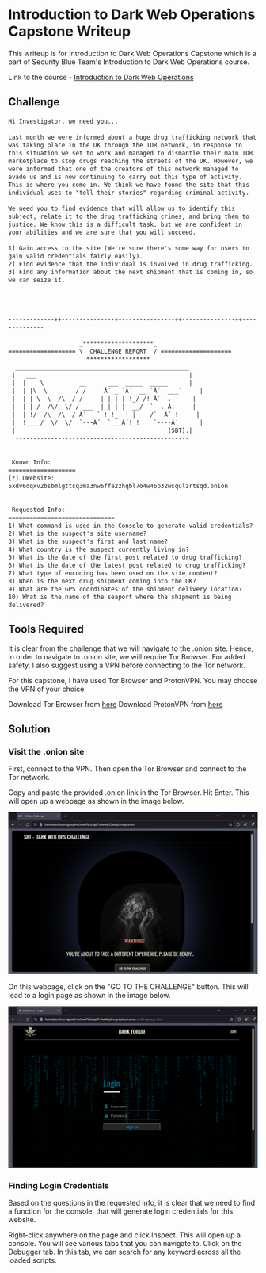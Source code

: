 # Introduction to Dark Web Operations Capstone Writeup

This writeup is for Introduction to Dark Web Operations Capstone which is a part of Security Blue Team's Introduction to Dark Web Operations course.

Link to the course - [Introduction to Dark Web Operations](https://www.securityblue.team/courses/introduction-to-dark-web-operations)

## Challenge

```
Hi Investigator, we need you...

Last month we were informed about a huge drug trafficking network that was taking place in the UK through the TOR network, in response to this situation we set to work and managed to dismantle their main TOR marketplace to stop drugs reaching the streets of the UK. However, we were informed that one of the creators of this network managed to evade us and is now continuing to carry out this type of activity. This is where you come in. We think we have found the site that this individual uses to "tell their stories" regarding criminal activity.

We need you to find evidence that will allow us to identify this subject, relate it to the drug trafficking crimes, and bring them to justice. We know this is a difficult task, but we are confident in your abilities and we are sure that you will succeed.

1] Gain access to the site (We're sure there's some way for users to gain valid credentials fairly easily).
2] Find evidence that the individual is involved in drug trafficking.
3] Find any information about the next shipment that is coming in, so we can seize it.




-------------++---------------++---------------++---------------++--------------

                    _********************_
=================== \  CHALLENGE REPORT  / ====================
                      ******************
  _________________________________________________   
 |   ___                                           | 
 |  |    \          __      ___  _____  _____      | 
 |  | |\  \        / /     Â´ _ `Â´  __ `Â´  ___`     | 
 |  | | \  \  /\  / /     | | | | !_/ /! Â´--.      | 
 |  | | /  /\/  \/ / ___  | | | |  __/  `--. Â¡     |
 |  | !/  /\  /\  / Â´   ` ! !_! ! |    /`--Â´ !     |
 |  !____/  \/  \/  `---Â´  `___Â´!_!    `----Â´      |
 |                                           (SBT).|
  ------------------------------------------------- 


 Known Info:
===================				      
[*] DWebsite:  5xdv6dqxv2bsbmlgttsq3ma3nw6ffa2zhqbl7o4w46p32wsqulzrtsqd.onion


 Requested Info:
==============================
1) What command is used in the Console to generate valid credentials?
2) What is the suspect's site username?
3) What is the suspect's first and last name?
4) What country is the suspect currently living in?
5) What is the date of the first post related to drug trafficking?
6) What is the date of the latest post related to drug trafficking?
7) What type of encoding has been used on the site content?
8) When is the next drug shipment coming into the UK?
9) What are the GPS coordinates of the shipment delivery location?  
10) What is the name of the seaport where the shipment is being delivered?
```

## Tools Required

It is clear from the challenge that we will navigate to the .onion site. Hence, in order to navigate to .onion site, we will require Tor Browser. For added safety, I also suggest using a VPN before connecting to the Tor network.

For this capstone, I have used Tor Browser and ProtonVPN. You may choose the VPN of your choice.

Download Tor Browser from [here](https://www.torproject.org/download/)
Download ProtonVPN from [here](https://protonvpn.com/)

## Solution

### Visit the .onion site

First, connect to the VPN. Then open the Tor Browser and connect to the Tor network.

Copy and paste the provided .onion link in the Tor Browser. Hit Enter. This will open up a webpage as shown in the image below.

![URL Landing Page](./images/dark_web_op_sbt/url_landing_page.png)

On this webpage, click on the "GO TO THE CHALLENGE" button. This will lead to a login page as shown in the image below.

![Login Page](./images/dark_web_op_sbt/darkforum_login_page.png)

### Finding Login Credentials

Based on the questions in the requested info, it is clear that we need to find a function for the console, that will generate login credentials for this website.

Right-click anywhere on the page and click Inspect. This will open up a console. You will see various tabs that you can navigate to. Click on the Debugger tab. In this tab, we can search for any keyword across all the loaded scripts.
